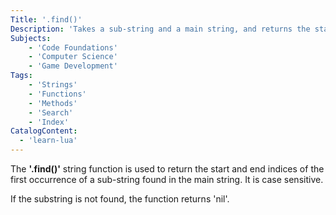 ```yaml
---
Title: '.find()'
Description: 'Takes a sub-string and a main string, and returns the start and end indices of the first occurrence of the sub-string found in the main string.'
Subjects:
    - 'Code Foundations'
    - 'Computer Science'
    - 'Game Development'
Tags:
    - 'Strings'
    - 'Functions'
    - 'Methods'
    - 'Search'
    - 'Index'
CatalogContent:
  - 'learn-lua'
---
```


The **'.find()'** string function is used to return the start and end indices of the first occurrence of a sub-string found in the main string. It is case sensitive.

If the substring is not found, the function returns 'nil'.